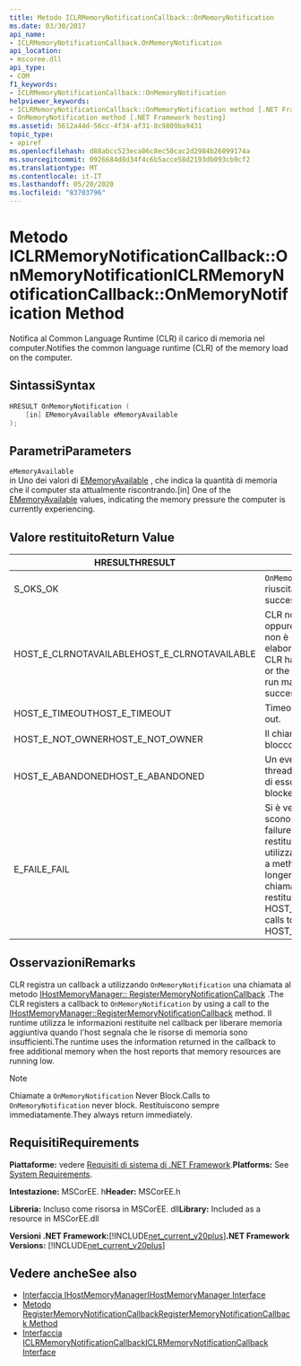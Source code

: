 ```yaml
---
title: Metodo ICLRMemoryNotificationCallback::OnMemoryNotification
ms.date: 03/30/2017
api_name:
- ICLRMemoryNotificationCallback.OnMemoryNotification
api_location:
- mscoree.dll
api_type:
- COM
f1_keywords:
- ICLRMemoryNotificationCallback::OnMemoryNotification
helpviewer_keywords:
- ICLRMemoryNotificationCallback::OnMemoryNotification method [.NET Framework hosting]
- OnMemoryNotification method [.NET Framework hosting]
ms.assetid: 5612a44d-56cc-4f34-af31-8c9809ba9431
topic_type:
- apiref
ms.openlocfilehash: d88abcc523eca06c8ec50cac2d2984b26099174a
ms.sourcegitcommit: 0926684d8d34f4c6b5acce58d2193db093cb9cf2
ms.translationtype: MT
ms.contentlocale: it-IT
ms.lasthandoff: 05/20/2020
ms.locfileid: "83703796"
---
```

# <a name="iclrmemorynotificationcallbackonmemorynotification-method"></a><span data-ttu-id="f81e8-102">Metodo ICLRMemoryNotificationCallback::OnMemoryNotification</span><span class="sxs-lookup"><span data-stu-id="f81e8-102">ICLRMemoryNotificationCallback::OnMemoryNotification Method</span></span>
<span data-ttu-id="f81e8-103">Notifica al Common Language Runtime (CLR) il carico di memoria nel computer.</span><span class="sxs-lookup"><span data-stu-id="f81e8-103">Notifies the common language runtime (CLR) of the memory load on the computer.</span></span>  
  
## <a name="syntax"></a><span data-ttu-id="f81e8-104">Sintassi</span><span class="sxs-lookup"><span data-stu-id="f81e8-104">Syntax</span></span>  
  
```cpp  
HRESULT OnMemoryNotification (  
    [in] EMemoryAvailable eMemoryAvailable  
);  
```  
  
## <a name="parameters"></a><span data-ttu-id="f81e8-105">Parametri</span><span class="sxs-lookup"><span data-stu-id="f81e8-105">Parameters</span></span>  
 `eMemoryAvailable`  
 <span data-ttu-id="f81e8-106">in Uno dei valori di [EMemoryAvailable](ememoryavailable-enumeration.md) , che indica la quantità di memoria che il computer sta attualmente riscontrando.</span><span class="sxs-lookup"><span data-stu-id="f81e8-106">[in] One of the [EMemoryAvailable](ememoryavailable-enumeration.md) values, indicating the memory pressure the computer is currently experiencing.</span></span>  
  
## <a name="return-value"></a><span data-ttu-id="f81e8-107">Valore restituito</span><span class="sxs-lookup"><span data-stu-id="f81e8-107">Return Value</span></span>  
  
|<span data-ttu-id="f81e8-108">HRESULT</span><span class="sxs-lookup"><span data-stu-id="f81e8-108">HRESULT</span></span>|<span data-ttu-id="f81e8-109">Description</span><span class="sxs-lookup"><span data-stu-id="f81e8-109">Description</span></span>|  
|-------------|-----------------|  
|<span data-ttu-id="f81e8-110">S_OK</span><span class="sxs-lookup"><span data-stu-id="f81e8-110">S_OK</span></span>|<span data-ttu-id="f81e8-111">`OnMemoryNotification`la restituzione è riuscita.</span><span class="sxs-lookup"><span data-stu-id="f81e8-111">`OnMemoryNotification` returned successfully.</span></span>|  
|<span data-ttu-id="f81e8-112">HOST_E_CLRNOTAVAILABLE</span><span class="sxs-lookup"><span data-stu-id="f81e8-112">HOST_E_CLRNOTAVAILABLE</span></span>|<span data-ttu-id="f81e8-113">CLR non è stato caricato in un processo oppure CLR si trova in uno stato in cui non è possibile eseguire codice gestito o elaborare la chiamata correttamente.</span><span class="sxs-lookup"><span data-stu-id="f81e8-113">The CLR has not been loaded into a process, or the CLR is in a state in which it cannot run managed code or process the call successfully.</span></span>|  
|<span data-ttu-id="f81e8-114">HOST_E_TIMEOUT</span><span class="sxs-lookup"><span data-stu-id="f81e8-114">HOST_E_TIMEOUT</span></span>|<span data-ttu-id="f81e8-115">Timeout della chiamata.</span><span class="sxs-lookup"><span data-stu-id="f81e8-115">The call timed out.</span></span>|  
|<span data-ttu-id="f81e8-116">HOST_E_NOT_OWNER</span><span class="sxs-lookup"><span data-stu-id="f81e8-116">HOST_E_NOT_OWNER</span></span>|<span data-ttu-id="f81e8-117">Il chiamante non è il proprietario del blocco.</span><span class="sxs-lookup"><span data-stu-id="f81e8-117">The caller does not own the lock.</span></span>|  
|<span data-ttu-id="f81e8-118">HOST_E_ABANDONED</span><span class="sxs-lookup"><span data-stu-id="f81e8-118">HOST_E_ABANDONED</span></span>|<span data-ttu-id="f81e8-119">Un evento è stato annullato mentre un thread bloccato o Fiber era in attesa su di esso.</span><span class="sxs-lookup"><span data-stu-id="f81e8-119">An event was canceled while a blocked thread or fiber was waiting on it.</span></span>|  
|<span data-ttu-id="f81e8-120">E_FAIL</span><span class="sxs-lookup"><span data-stu-id="f81e8-120">E_FAIL</span></span>|<span data-ttu-id="f81e8-121">Si è verificato un errore irreversibile sconosciuto.</span><span class="sxs-lookup"><span data-stu-id="f81e8-121">An unknown catastrophic failure occurred.</span></span> <span data-ttu-id="f81e8-122">Dopo che un metodo restituisce E_FAIL, CLR non è più utilizzabile all'interno del processo.</span><span class="sxs-lookup"><span data-stu-id="f81e8-122">After a method returns E_FAIL, the CLR is no longer usable within the process.</span></span> <span data-ttu-id="f81e8-123">Le chiamate successive ai metodi di hosting restituiscono HOST_E_CLRNOTAVAILABLE.</span><span class="sxs-lookup"><span data-stu-id="f81e8-123">Subsequent calls to hosting methods return HOST_E_CLRNOTAVAILABLE.</span></span>|  
  
## <a name="remarks"></a><span data-ttu-id="f81e8-124">Osservazioni</span><span class="sxs-lookup"><span data-stu-id="f81e8-124">Remarks</span></span>  
 <span data-ttu-id="f81e8-125">CLR registra un callback a utilizzando `OnMemoryNotification` una chiamata al metodo [IHostMemoryManager:: RegisterMemoryNotificationCallback](ihostmemorymanager-registermemorynotificationcallback-method.md) .</span><span class="sxs-lookup"><span data-stu-id="f81e8-125">The CLR registers a callback to `OnMemoryNotification` by using a call to the [IHostMemoryManager::RegisterMemoryNotificationCallback](ihostmemorymanager-registermemorynotificationcallback-method.md) method.</span></span> <span data-ttu-id="f81e8-126">Il runtime utilizza le informazioni restituite nel callback per liberare memoria aggiuntiva quando l'host segnala che le risorse di memoria sono insufficienti.</span><span class="sxs-lookup"><span data-stu-id="f81e8-126">The runtime uses the information returned in the callback to free additional memory when the host reports that memory resources are running low.</span></span>  
  
> [!NOTE]
> <span data-ttu-id="f81e8-127">Chiamate a `OnMemoryNotification` Never Block.</span><span class="sxs-lookup"><span data-stu-id="f81e8-127">Calls to `OnMemoryNotification` never block.</span></span> <span data-ttu-id="f81e8-128">Restituiscono sempre immediatamente.</span><span class="sxs-lookup"><span data-stu-id="f81e8-128">They always return immediately.</span></span>  
  
## <a name="requirements"></a><span data-ttu-id="f81e8-129">Requisiti</span><span class="sxs-lookup"><span data-stu-id="f81e8-129">Requirements</span></span>  
 <span data-ttu-id="f81e8-130">**Piattaforme:** vedere [Requisiti di sistema di .NET Framework](../../get-started/system-requirements.md).</span><span class="sxs-lookup"><span data-stu-id="f81e8-130">**Platforms:** See [System Requirements](../../get-started/system-requirements.md).</span></span>  
  
 <span data-ttu-id="f81e8-131">**Intestazione:** MSCorEE. h</span><span class="sxs-lookup"><span data-stu-id="f81e8-131">**Header:** MSCorEE.h</span></span>  
  
 <span data-ttu-id="f81e8-132">**Libreria:** Incluso come risorsa in MSCorEE. dll</span><span class="sxs-lookup"><span data-stu-id="f81e8-132">**Library:** Included as a resource in MSCorEE.dll</span></span>  
  
 <span data-ttu-id="f81e8-133">**Versioni .NET Framework:**[!INCLUDE[net_current_v20plus](../../../../includes/net-current-v20plus-md.md)]</span><span class="sxs-lookup"><span data-stu-id="f81e8-133">**.NET Framework Versions:** [!INCLUDE[net_current_v20plus](../../../../includes/net-current-v20plus-md.md)]</span></span>  
  
## <a name="see-also"></a><span data-ttu-id="f81e8-134">Vedere anche</span><span class="sxs-lookup"><span data-stu-id="f81e8-134">See also</span></span>

- [<span data-ttu-id="f81e8-135">Interfaccia IHostMemoryManager</span><span class="sxs-lookup"><span data-stu-id="f81e8-135">IHostMemoryManager Interface</span></span>](ihostmemorymanager-interface.md)
- [<span data-ttu-id="f81e8-136">Metodo RegisterMemoryNotificationCallback</span><span class="sxs-lookup"><span data-stu-id="f81e8-136">RegisterMemoryNotificationCallback Method</span></span>](ihostmemorymanager-registermemorynotificationcallback-method.md)
- [<span data-ttu-id="f81e8-137">Interfaccia ICLRMemoryNotificationCallback</span><span class="sxs-lookup"><span data-stu-id="f81e8-137">ICLRMemoryNotificationCallback Interface</span></span>](iclrmemorynotificationcallback-interface.md)
